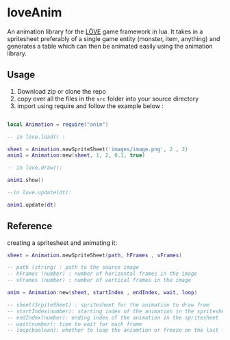 # loveAnim
An animation library for the [LÖVE](https://love2d.org/) game framework in lua.
It takes in a spritesheet preferably of a single game entity
(monster, item, anything) and generates a table which can then be animated
easily using the animation library.

## Usage

1. Download zip or clone the repo
2. copy over all the files in the `src` folder into your source directory
3. import using require and follow the example below :

``` lua

local Animation = require("anim")

-- in love.load() :

sheet = Animation.newSpriteSheet('images/image.png', 2 , 2)
anim1 = Animation:new(sheet, 1, 2, 0.1, true)

-- in love.draw():

anim1.show()

--in love.update(dt):

anim1.update(dt)

```

## Reference

creating a spritesheet and animating it:

```lua
sheet = Animation.newSpriteSheet(path, hFrames , vFrames)

-- path (string) : path to the source image
-- hFrames (number) : number of horizontal frames in the image
-- vFrames (number) : number of vertical frames in the image

anim = Animation:new(sheet, startIndex , endIndex, wait, loop)

-- sheet(SrpiteSheet) : spritesheet for the animation to draw from
-- startIndex(number): starting index of the animation in the spritesheet
-- endIndex(number): ending index of the animation in the spritesheet
-- wait(number): time to wait for each frame
-- loop(boolean): whether to loop the aniamtion or freeze on the last frame.

```
